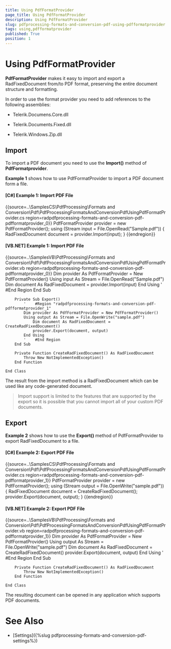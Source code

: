 ```yaml
---
title: Using PdfFormatProvider
page_title: Using PdfFormatProvider
description: Using PdfFormatProvider
slug: pdfprocessing-formats-and-conversion-pdf-using-pdfformatprovider
tags: using,pdfformatprovider
published: True
position: 1
---
```


# Using PdfFormatProvider



__PdfFormatProvider__ makes it easy to import and export a RadFixedDocument from/to PDF format, preserving the entire document structure and formatting.
      

In order to use the format provider you need to add references to the following assemblies:

* Telerik.Documens.Core.dll
          

* Telerik.Documents.Fixed.dll
          

* Telerik.Windows.Zip.dll
          

## Import

To import a PDF document you need to use the __Import()__ method of __PdfFormatprovider__.
        

__Example 1__ shows how to use PdfFormatProvider to import a PDF document form a file.
        

#### __[C#] Example 1: Import PDF File__

{{source=..\SamplesCS\PdfProcessing\Formats and Conversion\Pdf\PdfProcessingFormatsAndConversionPdfUsingPdfFormatProvider.cs region=radpdfprocessing-formats-and-conversion-pdf-pdfformatprovider_0}}
	            PdfFormatProvider provider = new PdfFormatProvider();
	            using (Stream input = File.OpenRead("Sample.pdf"))
	            {
	                RadFixedDocument document = provider.Import(input);
	            }
	{{endregion}}



#### __[VB.NET] Example 1: Import PDF File__

{{source=..\SamplesVB\PdfProcessing\Formats and Conversion\Pdf\PdfProcessingFormatsAndConversionPdfUsingPdfFormatProvider.vb region=radpdfprocessing-formats-and-conversion-pdf-pdfformatprovider_0}}
	        Dim provider As PdfFormatProvider = New PdfFormatProvider()
	        Using input As Stream = File.OpenRead("Sample.pdf")
	            Dim document As RadFixedDocument = provider.Import(input)
	        End Using
	        '	 #End Region
	    End Sub
	
	    Private Sub Export()
	        '	 #Region "radpdfprocessing-formats-and-conversion-pdf-pdfformatprovider_1"
	        Dim provider As PdfFormatProvider = New PdfFormatProvider()
	        Using output As Stream = File.OpenWrite("sample.pdf")
	            Dim document As RadFixedDocument = CreateRadFixedDocument()
	            provider.Export(document, output)
	        End Using
	        '	 #End Region
	    End Sub
	
	    Private Function CreateRadFixedDocument() As RadFixedDocument
	        Throw New NotImplementedException()
	    End Function
	
	End Class



The result from the import method is a RadFixedDocument which can be used like any code-generated document.
        

>Import support is limited to the features that are supported by the export so it is possible that you cannot import all of your custom PDF documents.
          

## Export

__Example 2__ shows how to use the __Export()__ method of PdfFormatProvider to export RadFixedDocument to a file.
        

#### __[C#] Example 2: Export PDF File__

{{source=..\SamplesCS\PdfProcessing\Formats and Conversion\Pdf\PdfProcessingFormatsAndConversionPdfUsingPdfFormatProvider.cs region=radpdfprocessing-formats-and-conversion-pdf-pdfformatprovider_1}}
	            PdfFormatProvider provider = new PdfFormatProvider();
	            using (Stream output = File.OpenWrite("sample.pdf"))
	            {
	                RadFixedDocument document = CreateRadFixedDocument();
	                provider.Export(document, output);
	            }
	{{endregion}}



#### __[VB.NET] Example 2: Export PDF File__

{{source=..\SamplesVB\PdfProcessing\Formats and Conversion\Pdf\PdfProcessingFormatsAndConversionPdfUsingPdfFormatProvider.vb region=radpdfprocessing-formats-and-conversion-pdf-pdfformatprovider_1}}
	        Dim provider As PdfFormatProvider = New PdfFormatProvider()
	        Using output As Stream = File.OpenWrite("sample.pdf")
	            Dim document As RadFixedDocument = CreateRadFixedDocument()
	            provider.Export(document, output)
	        End Using
	        '	 #End Region
	    End Sub
	
	    Private Function CreateRadFixedDocument() As RadFixedDocument
	        Throw New NotImplementedException()
	    End Function
	
	End Class



The resulting document can be opened in any application which supports PDF documents.
        

# See Also

 * [Settings]({%slug pdfprocessing-formats-and-conversion-pdf-settings%})
